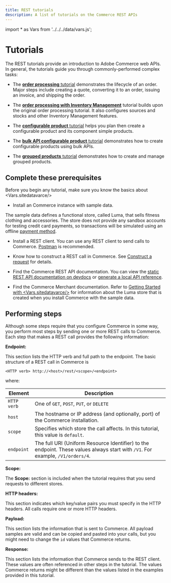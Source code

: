 ```yaml
---
title: REST tutorials
description: A list of tutorials on the Commerce REST APIs
---
```

import * as Vars from '../../../data/vars.js';

# Tutorials

The REST tutorials provide an introduction to Adobe Commerce web APIs. In general, the tutorials guide you through commonly-performed complex tasks:

*  The [**order processing** tutorial](/rest/tutorials/orders/) demonstrates the lifecycle of an order. Major steps include creating a quote, converting it to an order, issuing an invoice, and shipping the order.

*  The [**order processing with Inventory Management**](/rest/tutorials/inventory/index/) tutorial builds upon the original order processing tutorial. It also configures sources and stocks and other Inventory Management features.

*  The [**configurable product** tutorial](/rest/tutorials/configurable-product/) helps you plan then create a configurable product and its component simple products.

*  The [**bulk API configurable product** tutorial](/rest/tutorials/bulk-configurable-product/) demonstrates how to create configurable products using bulk APIs.

*  The [**grouped products** tutorial](/rest/tutorials/grouped-product/) demonstrates how to create and manage grouped products.

## Complete these prerequisites

Before you begin any tutorial, make sure you know the basics about <Vars.sitedatavarce/>

*  Install an Commerce instance with sample data.

  The sample data defines a functional store, called Luma, that sells fitness clothing and accessories. The store does not provide any sandbox accounts for testing credit card payments, so transactions will be simulated using an offline [payment method](https://glossary.magento.com/payment-method).

*  Install a REST client. You can use any REST client to send calls to Commerce. [Postman](https://www.getpostman.com/) is recommended.

*  Know how to construct a REST call in Commerce. See [Construct a request](/get-started/gs-web-api-request) for details.

*  Find the Commerce REST API documentation. You can view the [static REST API documentation on devdocs](../quick-reference/index.md) or [generate a local API reference](/rest/use-rest/generate-local/).

*  Find the Commerce Merchant documentation. Refer to [Getting Started with <Vars.sitedatavarce/>](https://docs.magento.com/user-guide/getting-started.html) for information about the Luma store that is created when you install Commerce with the sample data.

## Performing steps

Although some steps require that you configure Commerce in some way, you perform most steps by sending one or more REST calls to Commerce. Each step that makes a REST call provides the following information:

**Endpoint:**

This section lists the HTTP verb and full path to the endpoint. The basic structure of a REST call in Commerce is

`<HTTP verb> http://<host>/rest/<scope>/<endpoint>`

where:

Element | Description
--- | ---
`HTTP verb` | One of `GET`, `POST`, `PUT`, or `DELETE`
`host` | The hostname or IP address (and optionally, port) of the Commerce installation.
`scope` | Specifies which store the call affects. In this tutorial, this value is `default`.
`endpoint` | The full URI (Uniform Resource Identifier) to the endpoint. These values always start with `/V1`. For example, `/V1/orders/4`.

**Scope:**

The **Scope:** section is included when the tutorial requires that you send requests to different stores.

**HTTP headers:**

This section indicates which key/value pairs you must specify in the HTTP headers. All calls require one or more HTTP headers.

**Payload:**

This section lists the information that is sent to Commerce. All payload samples are valid and can be copied and pasted into your calls, but you might need to change the `id` values that Commerce returns.

**Response:**

This section lists the information that Commerce sends to the REST client. These values are often referenced in other steps in the tutorial. The values Commerce returns might be different than the values listed in the examples provided in this tutorial.
